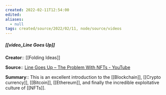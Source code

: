 ```yaml
---
created: 2022-02-11T12:54:00 
edited: 
aliases:
  - null
tags: created/source/2022/02/11, node/source/videos
---
```


##### [[video_Line Goes Up]]
**Creator**:: [[Folding Ideas]]
 
**Source**:: [Line Goes Up – The Problem With NFTs - YouTube](https://www.youtube.com/watch?v=YQ_xWvX1n9g)

**Summary**:: This is an excellent introduction to the [[Blockchain]], [[Crypto currency]], [[Bitcoin]], [[Ethereum]], and finally the incredible exploitative culture of [[NFTs]]. 
